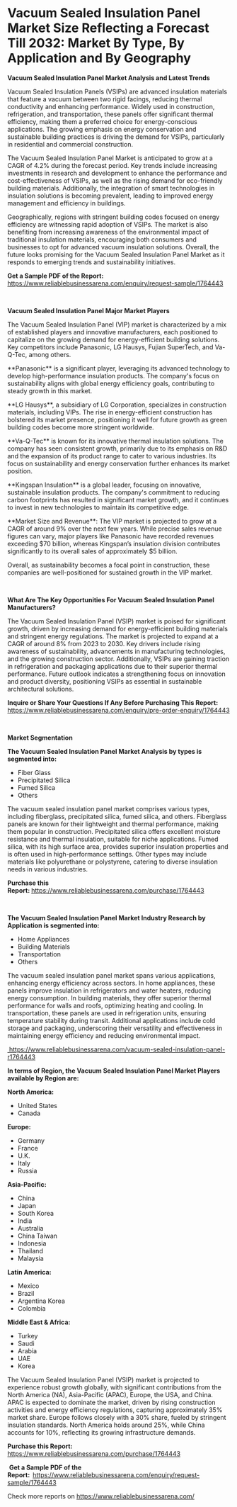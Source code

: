 <p><h1>Vacuum Sealed Insulation Panel Market Size Reflecting a Forecast Till 2032: Market By Type, By Application and By Geography</h1></p><p><strong>Vacuum Sealed Insulation Panel Market Analysis and Latest Trends</strong></p>
<p><p>Vacuum Sealed Insulation Panels (VSIPs) are advanced insulation materials that feature a vacuum between two rigid facings, reducing thermal conductivity and enhancing performance. Widely used in construction, refrigeration, and transportation, these panels offer significant thermal efficiency, making them a preferred choice for energy-conscious applications. The growing emphasis on energy conservation and sustainable building practices is driving the demand for VSIPs, particularly in residential and commercial construction.</p><p>The Vacuum Sealed Insulation Panel Market is anticipated to grow at a CAGR of 4.2% during the forecast period. Key trends include increasing investments in research and development to enhance the performance and cost-effectiveness of VSIPs, as well as the rising demand for eco-friendly building materials. Additionally, the integration of smart technologies in insulation solutions is becoming prevalent, leading to improved energy management and efficiency in buildings.</p><p>Geographically, regions with stringent building codes focused on energy efficiency are witnessing rapid adoption of VSIPs. The market is also benefiting from increasing awareness of the environmental impact of traditional insulation materials, encouraging both consumers and businesses to opt for advanced vacuum insulation solutions. Overall, the future looks promising for the Vacuum Sealed Insulation Panel Market as it responds to emerging trends and sustainability initiatives.</p></p>
<p><strong>Get a Sample PDF of the Report:&nbsp;</strong> <a href="https://www.reliablebusinessarena.com/enquiry/request-sample/1764443?utm_campaign=3101&utm_medium=2&utm_source=Github&utm_content=ia&utm_term=05042025&utm_id=vacuum-sealed-insulation-panel">https://www.reliablebusinessarena.com/enquiry/request-sample/1764443</a></p>
<p>&nbsp;</p>
<p><strong>Vacuum Sealed Insulation Panel Major Market Players</strong></p>
<p><p>The Vacuum Sealed Insulation Panel (VIP) market is characterized by a mix of established players and innovative manufacturers, each positioned to capitalize on the growing demand for energy-efficient building solutions. Key competitors include Panasonic, LG Hausys, Fujian SuperTech, and Va-Q-Tec, among others.</p><p>**Panasonic** is a significant player, leveraging its advanced technology to develop high-performance insulation products. The company's focus on sustainability aligns with global energy efficiency goals, contributing to steady growth in this market.</p><p>**LG Hausys**, a subsidiary of LG Corporation, specializes in construction materials, including VIPs. The rise in energy-efficient construction has bolstered its market presence, positioning it well for future growth as green building codes become more stringent worldwide.</p><p>**Va-Q-Tec** is known for its innovative thermal insulation solutions. The company has seen consistent growth, primarily due to its emphasis on R&D and the expansion of its product range to cater to various industries. Its focus on sustainability and energy conservation further enhances its market position.</p><p>**Kingspan Insulation** is a global leader, focusing on innovative, sustainable insulation products. The company's commitment to reducing carbon footprints has resulted in significant market growth, and it continues to invest in new technologies to maintain its competitive edge.</p><p>**Market Size and Revenue**: The VIP market is projected to grow at a CAGR of around 9% over the next few years. While precise sales revenue figures can vary, major players like Panasonic have recorded revenues exceeding $70 billion, whereas Kingspan’s insulation division contributes significantly to its overall sales of approximately $5 billion.</p><p>Overall, as sustainability becomes a focal point in construction, these companies are well-positioned for sustained growth in the VIP market.</p></p>
<p>&nbsp;</p>
<p><strong>What Are The Key Opportunities For Vacuum Sealed Insulation Panel Manufacturers?</strong></p>
<p><p>The Vacuum Sealed Insulation Panel (VSIP) market is poised for significant growth, driven by increasing demand for energy-efficient building materials and stringent energy regulations. The market is projected to expand at a CAGR of around 8% from 2023 to 2030. Key drivers include rising awareness of sustainability, advancements in manufacturing technologies, and the growing construction sector. Additionally, VSIPs are gaining traction in refrigeration and packaging applications due to their superior thermal performance. Future outlook indicates a strengthening focus on innovation and product diversity, positioning VSIPs as essential in sustainable architectural solutions.</p></p>
<p><strong>Inquire or Share Your Questions If Any Before Purchasing This Report:</strong> <a href="https://www.reliablebusinessarena.com/enquiry/pre-order-enquiry/1764443?utm_campaign=3101&utm_medium=2&utm_source=Github&utm_content=ia&utm_term=05042025&utm_id=vacuum-sealed-insulation-panel">https://www.reliablebusinessarena.com/enquiry/pre-order-enquiry/1764443</a></p>
<p>&nbsp;</p>
<p><strong>Market Segmentation</strong></p>
<p><strong>The Vacuum Sealed Insulation Panel Market Analysis by types is segmented into:</strong></p>
<p><ul><li>Fiber Glass</li><li>Precipitated Silica</li><li>Fumed Silica</li><li>Others</li></ul></p>
<p><p>The vacuum sealed insulation panel market comprises various types, including fiberglass, precipitated silica, fumed silica, and others. Fiberglass panels are known for their lightweight and thermal performance, making them popular in construction. Precipitated silica offers excellent moisture resistance and thermal insulation, suitable for niche applications. Fumed silica, with its high surface area, provides superior insulation properties and is often used in high-performance settings. Other types may include materials like polyurethane or polystyrene, catering to diverse insulation needs in various industries.</p></p>
<p><strong>Purchase this Report:&nbsp;</strong><a href="https://www.reliablebusinessarena.com/purchase/1764443?utm_campaign=3101&utm_medium=2&utm_source=Github&utm_content=ia&utm_term=05042025&utm_id=vacuum-sealed-insulation-panel">https://www.reliablebusinessarena.com/purchase/1764443</a></p>
<p>&nbsp;</p>
<p><strong>The Vacuum Sealed Insulation Panel Market Industry Research by Application is segmented into:</strong></p>
<p><ul><li>Home Appliances</li><li>Building Materials</li><li>Transportation</li><li>Others</li></ul></p>
<p><p>The vacuum sealed insulation panel market spans various applications, enhancing energy efficiency across sectors. In home appliances, these panels improve insulation in refrigerators and water heaters, reducing energy consumption. In building materials, they offer superior thermal performance for walls and roofs, optimizing heating and cooling. In transportation, these panels are used in refrigeration units, ensuring temperature stability during transit. Additional applications include cold storage and packaging, underscoring their versatility and effectiveness in maintaining energy efficiency and reducing environmental impact.</p></p>
<p><a href="https://www.reliablebusinessarena.com/vacuum-sealed-insulation-panel-r1764443?utm_campaign=3101&utm_medium=2&utm_source=Github&utm_content=ia&utm_term=05042025&utm_id=vacuum-sealed-insulation-panel">&nbsp;https://www.reliablebusinessarena.com/vacuum-sealed-insulation-panel-r1764443</a></p>
<p><strong>In terms of Region, the Vacuum Sealed Insulation Panel Market Players available by Region are:</strong></p>
<p>
    <p> <strong> North America: </strong>
        <ul>
            <li>United States</li>
            <li>Canada</li>
        </ul>
        </p> 
    <p> <strong> Europe: </strong>
        <ul>
            <li>Germany</li>
            <li>France</li>
            <li>U.K.</li>
            <li>Italy</li>
            <li>Russia</li>
        </ul>
        </p> 
    <p> <strong> Asia-Pacific: </strong>
        <ul>
            <li>China</li>
            <li>Japan</li>
            <li>South Korea</li>
            <li>India</li>
            <li>Australia</li>
            <li>China Taiwan</li>
            <li>Indonesia</li>
            <li>Thailand</li>
            <li>Malaysia</li>
        </ul>
        </p> 
    <p> <strong> Latin America: </strong>
        <ul>
            <li>Mexico</li>
            <li>Brazil</li>
            <li>Argentina Korea</li>
            <li>Colombia</li>
        </ul>
        </p> 
    <p> <strong> Middle East & Africa: </strong>
        <ul>
            <li>Turkey</li>
            <li>Saudi</li>
            <li>Arabia</li>
            <li>UAE</li>
            <li>Korea</li>
        </ul>
    </p>
    </p>
<p><p>The Vacuum Sealed Insulation Panel (VSIP) market is projected to experience robust growth globally, with significant contributions from the North America (NA), Asia-Pacific (APAC), Europe, the USA, and China. APAC is expected to dominate the market, driven by rising construction activities and energy efficiency regulations, capturing approximately 35% market share. Europe follows closely with a 30% share, fueled by stringent insulation standards. North America holds around 25%, while China accounts for 10%, reflecting its growing infrastructure demands.</p></p>
<p><strong>Purchase this Report: </strong><a href="https://www.reliablebusinessarena.com/purchase/1764443?utm_campaign=3101&utm_medium=2&utm_source=Github&utm_content=ia&utm_term=05042025&utm_id=vacuum-sealed-insulation-panel">https://www.reliablebusinessarena.com/purchase/1764443</a></p>
<p>&nbsp;<strong>Get a Sample PDF of the Report:&nbsp;&nbsp;</strong><a href="https://www.reliablebusinessarena.com/enquiry/request-sample/1764443?utm_campaign=3101&utm_medium=2&utm_source=Github&utm_content=ia&utm_term=05042025&utm_id=vacuum-sealed-insulation-panel">https://www.reliablebusinessarena.com/enquiry/request-sample/1764443</a></p>
<p><strong></strong></p>
<p>Check more reports on <a href="https://www.reliablebusinessarena.com/?utm_campaign=3101&utm_medium=2&utm_source=Github&utm_content=ia&utm_term=05042025&utm_id=vacuum-sealed-insulation-panel">https://www.reliablebusinessarena.com/</a></p>